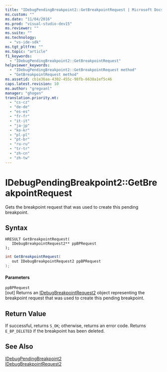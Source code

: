 ```yaml
---
title: "IDebugPendingBreakpoint2::GetBreakpointRequest | Microsoft Docs"
ms.custom: ""
ms.date: "11/04/2016"
ms.prod: "visual-studio-dev15"
ms.reviewer: ""
ms.suite: ""
ms.technology: 
  - "vs-ide-sdk"
ms.tgt_pltfrm: ""
ms.topic: "article"
f1_keywords: 
  - "IDebugPendingBreakpoint2::GetBreakpointRequest"
helpviewer_keywords: 
  - "IDebugPendingBreakpoint2::GetBreakpointRequest method"
  - "GetBreakpointRequest method"
ms.assetid: cb1e36aa-4302-455c-98fb-6638a1ef5c46
caps.latest.revision: 10
ms.author: "gregvanl"
manager: "ghogen"
translation.priority.mt: 
  - "cs-cz"
  - "de-de"
  - "es-es"
  - "fr-fr"
  - "it-it"
  - "ja-jp"
  - "ko-kr"
  - "pl-pl"
  - "pt-br"
  - "ru-ru"
  - "tr-tr"
  - "zh-cn"
  - "zh-tw"
---
```

# IDebugPendingBreakpoint2::GetBreakpointRequest
Gets the breakpoint request that was used to create this pending breakpoint.  
  
## Syntax  
  
```cpp#  
HRESULT GetBreakpointRequest(   
   IDebugBreakpointRequest2** ppBPRequest  
);  
```  
  
```c#  
int GetBreakpointRequest(   
   out IDebugBreakpointRequest2 ppBPRequest  
);  
```  
  
#### Parameters  
 `ppBPRequest`  
 [out] Returns an [IDebugBreakpointRequest2](../../../extensibility/debugger/reference/idebugbreakpointrequest2.md) object representing the breakpoint request that was used to create this pending breakpoint.  
  
## Return Value  
 If successful, returns `S_OK`; otherwise, returns an error code. Returns `E_BP_DELETED` if the breakpoint has been deleted.  
  
## See Also  
 [IDebugPendingBreakpoint2](../../../extensibility/debugger/reference/idebugpendingbreakpoint2.md)   
 [IDebugBreakpointRequest2](../../../extensibility/debugger/reference/idebugbreakpointrequest2.md)